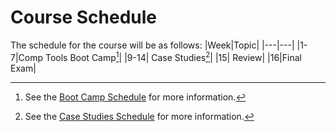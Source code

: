 
# Course Schedule
The schedule for the course will be as follows:
|Week|Topic|
|---|---|
|1-7|Comp Tools Boot Camp[^1]|
|9-14| Case Studies[^2]|
|15| Review|
|16|Final Exam|

[^1]: See the [Boot Camp Schedule](bootcamp/bootcampsch.md) for more information.

[^2]: See the [Case Studies Schedule](casestudies/casestudies.md) for more information.